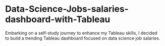 # Data-Science-Jobs-salaries-dashboard-with-Tableau
Embarking on a self-study journey to enhance my Tableau skills, I decided to build a trending Tableau dashboard focused on data science job salaries.
